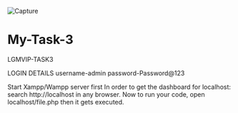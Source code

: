 ![Capture](https://user-images.githubusercontent.com/87758683/132100126-03aec6d2-d52d-490a-a8f8-84516c3beaad.JPG)
# My-Task-3
LGMVIP-TASK3

LOGIN DETAILS
username-admin
password-Password@123

Start Xampp/Wampp server first
In order to get the dashboard for localhost: search http://localhost in any browser.
Now to run your code, open localhost/file.php then it gets executed.
